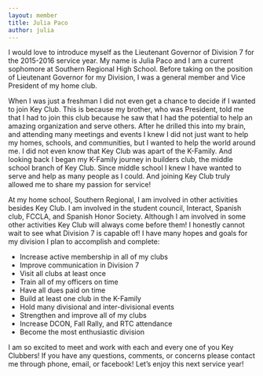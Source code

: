 ```yaml
---
layout: member
title: Julia Paco
author: julia
---
```


I would love to introduce myself as the Lieutenant Governor of Division 7 for the 2015-2016 service year. My name is Julia Paco and I am a current sophomore at Southern Regional High School. Before taking on the position of Lieutenant Governor for my Division, I was a general member and Vice President of my home club.

When I was just a freshman I did not even get a chance to decide if I wanted to join Key Club. This is because my brother, who was President, told me that I had to join this club because he saw that I had the potential to help an amazing organization and serve others. After he drilled this into my brain, and attending many meetings and events I knew I did not just want to help my homes, schools, and communities, but I wanted to help the world around me. 
I did not even know that Key Club was apart of the K-Family. And looking back I began my K-Family journey in builders club, the middle school branch of Key Club. Since middle school I knew I have wanted to serve and help as many people as I could. And joining Key Club truly allowed me to share my passion for service!

At my home school, Southern Regional, I am involved in other activities besides Key Club. I am involved in the student council, Interact, Spanish club, FCCLA, and Spanish Honor Society. Although I am involved in some other activities Key Club will always come before them!
I honestly cannot wait to see what Division 7 is capable of! I have many hopes and goals for my division I plan to accomplish and complete:

- Increase active membership in all of my clubs
- Improve communication in Division 7
- Visit all clubs at least once
- Train all of my officers on time
- Have all dues paid on time
- Build at least one club in the K-Family
- Hold many divisional and inter-divisional events
- Strengthen and improve all of my clubs
- Increase DCON, Fall Rally, and RTC attendance 
- Become the most enthusiastic division 

I am so excited to meet and work with each and every one of you Key Clubbers! If you have any questions, comments, or concerns please contact me through phone, email, or facebook! Let’s enjoy this next service year!

